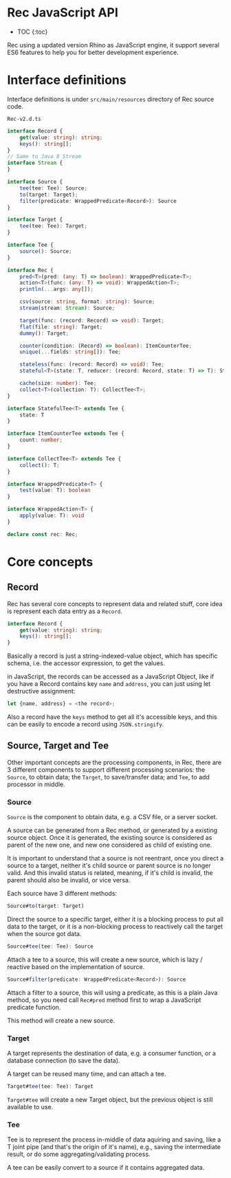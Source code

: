 # Rec JavaScript API

* TOC
{:toc}

Rec using a updated version Rhino as JavaScript engine, it support
several ES6 features to help you for better development experience.

# Interface definitions

Interface definitions is under `src/main/resources` directory of Rec source code.

`Rec-v2.d.ts`
```typescript
interface Record {
    get(value: string): string;
    keys(): string[];
}
// Same to Java 8 Stream
interface Stream {
}

interface Source {
    tee(tee: Tee): Source;
    to(target: Target);
    filter(predicate: WrappedPredicate<Record>): Source
}

interface Target {
    tee(tee: Tee): Target;
}

interface Tee {
    source(): Source;
}

interface Rec {
    pred<T>(pred: (any: T) => boolean): WrappedPredicate<T>;
    action<T>(func: (any: T) => void): WrappedAction<T>;
    println(...args: any[]);

    csv(source: string, format: string): Source;
    stream(stream: Stream): Source;

    target(func: (record: Record) => void): Target;
    flat(file: string): Target;
    dummy(): Target;

    counter(condition: (Record) => boolean): ItemCounterTee;
    unique(...fields: string[]): Tee;

    stateless(func: (record: Record) => void): Tee;
    stateful<T>(state: T, reducer: (record: Record, state: T) => T): StatefulTee<T>;

    cache(size: number): Tee;
    collect<T>(collection: T): CollectTee<T>;
}

interface StatefulTee<T> extends Tee {
    state: T
}

interface ItemCounterTee extends Tee {
    count: number;
}

interface CollectTee<T> extends Tee {
    collect(): T;
}

interface WrappedPredicate<T> {
    test(value: T): boolean
}

interface WrappedAction<T> {
    apply(value: T): void
}

declare const rec: Rec;
```

# Core concepts

## Record

Rec has several core concepts to represent data and related stuff, core idea
is represent each data entry as a `Record`.
```typescript
interface Record {
    get(value: string): string;
    keys(): string[];
}
```

Basically a record is just a string-indexed-value object, which has specific
schema, i.e. the accessor expression, to get the values.

in JavaScript, the records can be accessed as a JavaScript Object, like if
you have a Record contains key `name` and `address`, you can just using let
destructive assignment:
```javascript
let {name, address} = <the record>;
```

Also a record have the `keys` method to get all it's accessible keys, and
this can be easily to encode a record using `JSON.stringify`.

## Source, Target and Tee

Other important concepts are the processing components, in Rec, there are
3 different components to support different processing scenarios: the `Source`,
to obtain data; the `Target`, to save/transfer data; and `Tee`, to add processor
in middle.

### Source

`Source` is the component to obtain data, e.g. a CSV file, or a server socket.

A source can be generated from a Rec method, or generated by a existing source
object. Once it is generated, the existing source is considered as parent of 
the new one, and new one considered as child of existing one.

It is important to understand that a source is not reentrant, once you direct
a source to a target, neither it's child source or parent source is no longer
valid. And this invalid status is related, meaning, if it's child is
invalid, the parent should also be invalid, or vice versa.

Each source have 3 different methods:
```javascript
Source#to(target: Target)
```
Direct the source to a specific target, either it is a blocking process to put
all data to the target, or it is a non-blocking process to reactively call the
target when the source got data.

```javascript
Source#tee(tee: Tee): Source
```
Attach a tee to a source, this will create a new source, which is lazy / reactive
based on the implementation of source.

```javascript
Source#filter(predicate: WrappedPredicate<Record>): Source
```
Attach a filter to a source, this will using a predicate, as this is a plain Java
method, so you need call `Rec#pred` method first to wrap a JavaScript predicate
function.

This method will create a new source.

### Target

A target represents the destination of data, e.g. a consumer function, or a database
connection (to save the data).

A target can be reused many time, and can attach a tee.
```javascript
Target#tee(tee: Tee): Target
```
`Target#tee` will create a new Target object, but the previous object is still available
to use.

### Tee

Tee is to represent the process in-middle of data aquiring and saving, like a T joint
pipe (and that's the origin of it's name), e.g., saving the intermediate result, or
do some aggregating/validating process. 

A tee can be easily convert to a source if it contains aggregated data.

